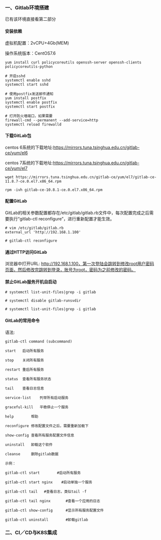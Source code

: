 ### 一、Gitlab环境搭建
已有该环境直接看第二部分
#### 安装依赖

虚拟机配置：2vCPU+4Gb(MEM)

操作系统版本：CentOS7.6
```
yum install curl policycoreutils openssh-server openssh-clients policycoreutils-python

# 开启sshd
systemctl enable sshd
systemctl start sshd

# 使用postfix发送邮件通知
yum install postfix 
systemctl enable postfix 
systemctl start postfix 

# 打开防火墙端口，如果需要
firewall-cmd --permanent --add-service=http 
systemctl reload firewalld
```

#### 下载GitLab包

centos 6系统的下载地址:https://mirrors.tuna.tsinghua.edu.cn/gitlab-ce/yum/el6

centos 7系统的下载地址:https://mirrors.tuna.tsinghua.edu.cn/gitlab-ce/yum/el7

```
wget https://mirrors.tuna.tsinghua.edu.cn/gitlab-ce/yum/el7/gitlab-ce-11.8.7-ce.0.el7.x86_64.rpm

rpm -ivh gitlab-ce-10.8.1-ce.0.el7.x86_64.rpm
```



#### 配置GitLab

GitLab的相关参数配置都存在/etc/gitlab/gitlab.rb文件中，每次配置完成之后需要执行“gitlab-ctl reconfigure”，进行重新配置才能生效。

```
# vim /etc/gitlab/gitlab.rb
external_url 'http://192.168.1.100' 

# gitlab-ctl reconfigure
```

#### 通过HTTP访问GitLab

浏览器中打开URL: http://192.168.1.100，第一次登陆会跳转到修改root用户密码页面，然后修改完跳转到登录，账号为root，密码为之前修改的密码。



#### 禁止GitLab服务开机自启动

```
# systemctl list-unit-files|grep -i gitlab

# systemctl disable gitlab-runsvdir

# systemctl list-unit-files|grep -i gitlab
```

#### GitLab的常用命令

语法:
```
gitlab-ctl command (subcommand)

start	启动所有服务

stop	关闭所有服务

restart	重启所有服务

status	查看所有服务状态

tail	查看日志信息

service-list	列举所有启动服务

graceful-kill	平稳停止一个服务

help	    帮助

reconfigure	修改配置文件之后，需要重新加载下

show-config	查看所有服务配置文件信息

uninstall	卸载这个软件

cleanse	    删除gitlab数据

示例：

gitlab-ctl start	    #启动所有服务

gitlab-ctl start nginx    #启动单独一个服务

gitlab-ctl tail	  #查看日志，类似tail -f

gitlab-ctl tail nginx	    #查看一个应用的日志

gitlab-ctl show-config	    #显示所有服务配置文件

gitlab-ctl uninstall	    #卸载gitlab
```

### 二、CI／CD与K8S集成